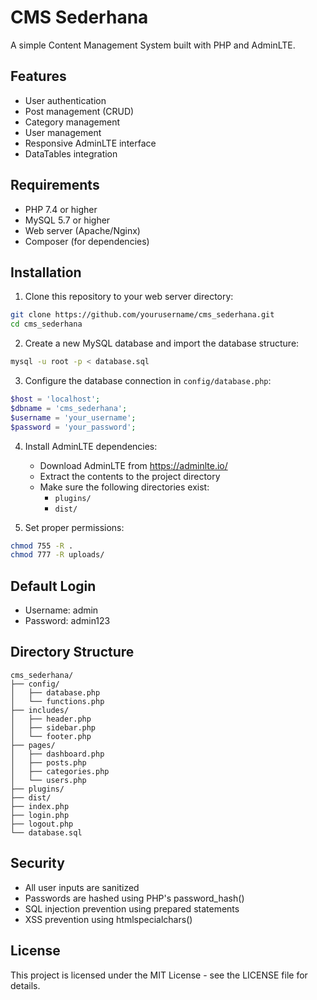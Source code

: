 # CMS Sederhana

A simple Content Management System built with PHP and AdminLTE.

## Features

- User authentication
- Post management (CRUD)
- Category management
- User management
- Responsive AdminLTE interface
- DataTables integration

## Requirements

- PHP 7.4 or higher
- MySQL 5.7 or higher
- Web server (Apache/Nginx)
- Composer (for dependencies)

## Installation

1. Clone this repository to your web server directory:
```bash
git clone https://github.com/yourusername/cms_sederhana.git
cd cms_sederhana
```

2. Create a new MySQL database and import the database structure:
```bash
mysql -u root -p < database.sql
```

3. Configure the database connection in `config/database.php`:
```php
$host = 'localhost';
$dbname = 'cms_sederhana';
$username = 'your_username';
$password = 'your_password';
```

4. Install AdminLTE dependencies:
   - Download AdminLTE from https://adminlte.io/
   - Extract the contents to the project directory
   - Make sure the following directories exist:
     - `plugins/`
     - `dist/`

5. Set proper permissions:
```bash
chmod 755 -R .
chmod 777 -R uploads/
```

## Default Login

- Username: admin
- Password: admin123

## Directory Structure

```
cms_sederhana/
├── config/
│   ├── database.php
│   └── functions.php
├── includes/
│   ├── header.php
│   ├── sidebar.php
│   └── footer.php
├── pages/
│   ├── dashboard.php
│   ├── posts.php
│   ├── categories.php
│   └── users.php
├── plugins/
├── dist/
├── index.php
├── login.php
├── logout.php
└── database.sql
```

## Security

- All user inputs are sanitized
- Passwords are hashed using PHP's password_hash()
- SQL injection prevention using prepared statements
- XSS prevention using htmlspecialchars()

## License

This project is licensed under the MIT License - see the LICENSE file for details. 